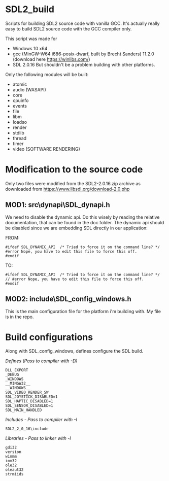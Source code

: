 # SDL2_build
Scripts for building SDL2 source code with vanilla GCC.
It's actually really easy to build SDL2 source code with the GCC compiler only.

This script was made for
- Windows 10 x64
- gcc (MinGW-W64 i686-posix-dwarf, built by Brecht Sanders) 11.2.0 (download here https://winlibs.com/)
- SDL 2.0.16
But shouldn't be a problem building with other platforms.

Only the following modules will be built:

- atomic
- audio (WASAPI)
- core
- cpuinfo
- events
- file
- libm
- loadso
- render
- stdlib
- thread
- timer
- video (SOFTWARE RENDERING)

# Modification to the source code

Only two files were modified from the SDL2-2.0.16.zip archive as downloaded from https://www.libsdl.org/download-2.0.php

## MOD1: src\dynapi\SDL_dynapi.h

We need to disable the dynamic api. Do this wisely by reading the relative documentation, that can be found in the doc folder. The dynamic api should be disabled since we are embedding SDL directly in our application:

FROM:
```
#ifdef SDL_DYNAMIC_API  /* Tried to force it on the command line? */
#error Nope, you have to edit this file to force this off.
#endif
```
TO:
```
#ifdef SDL_DYNAMIC_API  /* Tried to force it on the command line? */
// #error Nope, you have to edit this file to force this off.
#endif
```

## MOD2: include\SDL_config_windows.h

This is the main configuration file for the platform i'm building with. My file is in the repo.

# Build configurations

Along with SDL_config_windows, defines configure the SDL build.

*Defines (Pass to compiler with -D)*

```
DLL_EXPORT
_DEBUG
_WINDOWS
__MINGW32__
__WINDOWS__
SDL_VIDEO_RENDER_SW
SDL_JOYSTICK_DISABLED=1
SDL_HAPTIC_DISABLED=1
SDL_SENSOR_DISABLED=1
SDL_MAIN_HANDLED
```

*Includes - Pass to compiler with -I*

```
SDL2_2_0_16\include
```

*Libraries - Pass to linker with -l*

```
gdi32
version
winmm
imm32
ole32
oleaut32
strmiids
```
